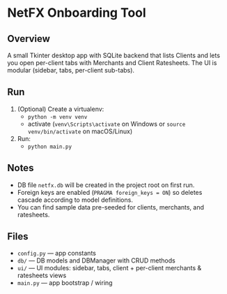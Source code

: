 # NetFX Onboarding Tool

## Overview
A small Tkinter desktop app with SQLite backend that lists Clients and lets you open per-client tabs with Merchants and Client Ratesheets. The UI is modular (sidebar, tabs, per-client sub-tabs).

## Run
1. (Optional) Create a virtualenv:
   - `python -m venv venv`
   - activate (`venv\Scripts\activate` on Windows or `source venv/bin/activate` on macOS/Linux)
2. Run:
   - `python main.py`

## Notes
- DB file `netfx.db` will be created in the project root on first run.
- Foreign keys are enabled (`PRAGMA foreign_keys = ON`) so deletes cascade according to model definitions.
- You can find sample data pre-seeded for clients, merchants, and ratesheets.

## Files
- `config.py` — app constants
- `db/` — DB models and DBManager with CRUD methods
- `ui/` — UI modules: sidebar, tabs, client + per-client merchants & ratesheets views
- `main.py` — app bootstrap / wiring
